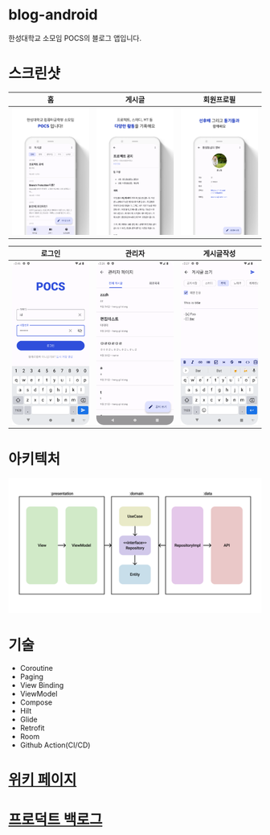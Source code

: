 # blog-android

한성대학교 소모임 POCS의 블로그 앱입니다.

# 스크린샷

| 홈                                   | 게시글                                 | 회원프로필                                               |
|-------------------------------------|-------------------------------------|-----------------------------------------------------|
| ![home](images/screenshot_home.jpg) | ![post](images/screenshot_post.jpg) | ![user_profile](images/screenshot_user_profile.jpg) |

| 로그인                                   | 관리자                                   | 게시글작성                                         |
|---------------------------------------|---------------------------------------|-----------------------------------------------|
| ![login](images/screenshot_login.png) | ![admin](images/screenshot_admin.png) | ![edit_post](images/screenshot_edit_post.png) |

# 아키텍처

![architecture](images/architecture.png)

# 기술

- Coroutine
- Paging
- View Binding
- ViewModel
- Compose
- Hilt
- Glide
- Retrofit
- Room
- Github Action(CI/CD)

# [위키 페이지](https://github.com/hansung-pocs/blog-android/wiki)

# [프로덕트 백로그](https://github.com/orgs/hansung-pocs/projects/1)

